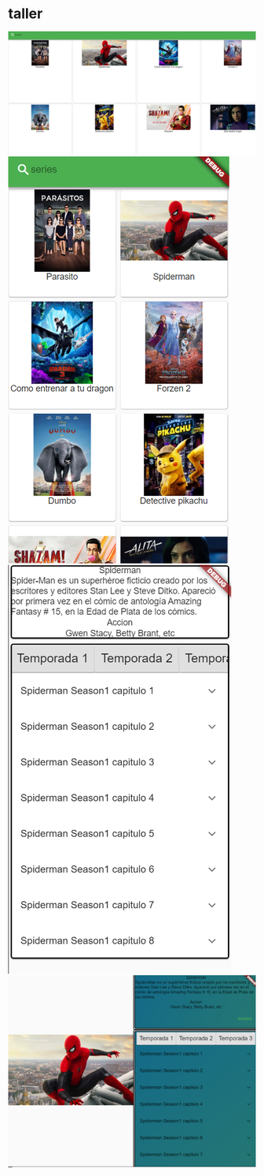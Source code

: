 # taller
![Screenshot](imagen1.png)
![Screenshot](imagen2.png)
![Screenshot](imagen3.png)
![Screenshot](imagen4.png)
